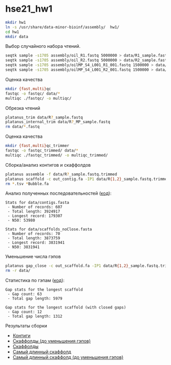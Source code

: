 # hse21_hw1

```bash
mkdir hw1
ln -s /usr/share/data-minor-bioinf/assembly/  hw1/
cd hw1
mkdir data
```

Выбор случайного набора чтений.

```bash
seqtk sample -s1705 assembly/oil_R1.fastq 5000000 > data/R1_sample.fastq
seqtk sample -s1705 assembly/oil_R2.fastq 5000000 > data/R2_sample.fastq
seqtk sample -s1705 assembly/oilMP_S4_L001_R1_001.fastq 1500000 > data/R1_MP_sample.fastq
seqtk sample -s1705 assembly/oilMP_S4_L001_R2_001.fastq 1500000 > data/R2_MP_sample.fastq
```

Оценка качества

```bash
mkdir {fast,multi}qc
fastqc -o fastqc/ data/*
multiqc ./fastqc/ -o multiqc/
```
<!-- здесь нужно вставить результаты -->

Обрезка чтений
```bash
platanus_trim data/R?_sample.fastq
platanus_internal_trim data/R?_MP_sample.fastq
rm data/*.fastq
```
Оценка качества

```bash
mkdir {fast,multi}qc_trimmer
fastqc -o fastqc_trimmed/ data/*
multiqc ./fastqc_trimmed/ -o multiqc_trimmed/
```

<!-- здесь нужно вставить результаты -->

Сборка/анализ контигов и скаффолдов

```bash
platanus assemble -f data/R?_sample.fastq.trimmed
platanus scaffold -c out_contig.fa -IP1 data/R{1,2}_sample.fastq.trimmed -OP2 data/R{1,2}_MP_sample.fastq.int_trimmed
rm *.tsv *Bubble.fa
```

Анализ полученных последовательностей ([код](./src/hw1.ipynb)):

```
Stats for data/contigs.fasta
 - Number of records: 607
 - Total length: 3924917
 - Longest record: 179307
 - N50: 53980

Stats for data/scaffolds_noClose.fasta
 - Number of records: 70
 - Total length: 3873759
 - Longest record: 3831941
 - N50: 3831941
```

Уменьшение числа гэпов

```bash
platanus gap_close -c out_scaffold.fa -IP1 data/R{1,2}_sample.fastq.trimmed -OP2 data/R{1,2}_MP_sample.fastq.int_trimmed
rm -r data/
```

Статистика по гэпам ([код](./src/hw1.ipynb)):

```
Gap stats for the longest scaffold
 - Gap count: 63
 - Total gap length: 5979

Gap stats for the longest scaffold (with closed gaps)
 - Gap count: 12
 - Total gap length: 1312
```

Результаты сборки
* [Контиги](./data/contigs.fasta)
* [Скаффолды (до уменьшения гэпов)](./data/scaffolds_noClose.fasta)
* [Скаффолды](./data/scaffolds.fasta)
*  [Самый длинный скаффолд](./data/longest.fasta)
*  [Самый длинный скаффолд (до уменьшения гэпов)](./data/longest_noClose.fasta)

